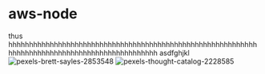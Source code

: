 # aws-node
thus hhhhhhhhhhhhhhhhhhhhhhhhhhhhhhhhhhhhhhhhhhhhhhhhhhhhhhhhhhhhhhhhhhhhhhhhhhhhhhhhhhhhhhhhhhhhhhhh
asdfghjkl
![pexels-brett-sayles-2853548](https://github.com/Babu5banoth/aws-node/assets/104496776/9257bf36-438b-4651-9f32-03e2d4c7fe55)
![pexels-thought-catalog-2228585](https://github.com/Babu5banoth/aws-node/assets/104496776/81f89ae0-5301-49fd-a38a-6b0c0582c6c1)
